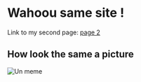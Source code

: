 # Wahoou same site !

Link to my second page: [page 2](../index.md)

## How look the same a picture
![Un meme](../photo.jpg)